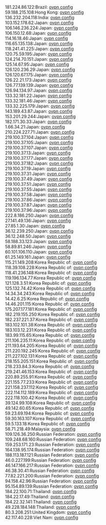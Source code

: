 181.224.86.122:Brazil: [ovpn config](vpn/181_224_86_122.ovpn)  
59.188.215.108:Hong Kong: [ovpn config](vpn/59_188_215_108.ovpn)  
136.232.204.118:India: [ovpn config](vpn/136_232_204_118.ovpn)  
103.152.178.62:Japan: [ovpn config](vpn/103_152_178_62.ovpn)  
106.146.236.224:Japan: [ovpn config](vpn/106_146_236_224.ovpn)  
106.150.12.68:Japan: [ovpn config](vpn/106_150_12_68.ovpn)  
114.16.18.46:Japan: [ovpn config](vpn/114_16_18_46.ovpn)  
116.65.135.138:Japan: [ovpn config](vpn/116_65_135_138.ovpn)  
118.241.41.225:Japan: [ovpn config](vpn/118_241_41_225.ovpn)  
120.75.59.195:Japan: [ovpn config](vpn/120_75_59_195.ovpn)  
124.214.70.151:Japan: [ovpn config](vpn/124_214_70_151.ovpn)  
125.14.67.95:Japan: [ovpn config](vpn/125_14_67_95.ovpn)  
126.120.236.29:Japan: [ovpn config](vpn/126_120_236_29.ovpn)  
126.120.67.175:Japan: [ovpn config](vpn/126_120_67_175.ovpn)  
126.22.21.173:Japan: [ovpn config](vpn/126_22_21_173.ovpn)  
126.77.139.139:Japan: [ovpn config](vpn/126_77_139_139.ovpn)  
126.94.134.97:Japan: [ovpn config](vpn/126_94_134_97.ovpn)  
133.32.181.22:Japan: [ovpn config](vpn/133_32_181_22.ovpn)  
133.32.181.46:Japan: [ovpn config](vpn/133_32_181_46.ovpn)  
133.32.225.179:Japan: [ovpn config](vpn/133_32_225_179.ovpn)  
143.189.43.87:Japan: [ovpn config](vpn/143_189_43_87.ovpn)  
153.201.29.244:Japan: [ovpn config](vpn/153_201_29_244.ovpn)  
182.171.30.33:Japan: [ovpn config](vpn/182_171_30_33.ovpn)  
1.66.34.21:Japan: [ovpn config](vpn/1_66_34_21.ovpn)  
210.224.227.71:Japan: [ovpn config](vpn/210_224_227_71.ovpn)  
219.100.37.104:Japan: [ovpn config](vpn/219_100_37_104.ovpn)  
219.100.37.105:Japan: [ovpn config](vpn/219_100_37_105.ovpn)  
219.100.37.107:Japan: [ovpn config](vpn/219_100_37_107.ovpn)  
219.100.37.13:Japan: [ovpn config](vpn/219_100_37_13.ovpn)  
219.100.37.177:Japan: [ovpn config](vpn/219_100_37_177.ovpn)  
219.100.37.182:Japan: [ovpn config](vpn/219_100_37_182.ovpn)  
219.100.37.19:Japan: [ovpn config](vpn/219_100_37_19.ovpn)  
219.100.37.31:Japan: [ovpn config](vpn/219_100_37_31.ovpn)  
219.100.37.49:Japan: [ovpn config](vpn/219_100_37_49.ovpn)  
219.100.37.51:Japan: [ovpn config](vpn/219_100_37_51.ovpn)  
219.100.37.55:Japan: [ovpn config](vpn/219_100_37_55.ovpn)  
219.100.37.58:Japan: [ovpn config](vpn/219_100_37_58.ovpn)  
219.100.37.86:Japan: [ovpn config](vpn/219_100_37_86.ovpn)  
219.100.37.87:Japan: [ovpn config](vpn/219_100_37_87.ovpn)  
219.100.37.96:Japan: [ovpn config](vpn/219_100_37_96.ovpn)  
222.8.186.250:Japan: [ovpn config](vpn/222_8_186_250.ovpn)  
27.141.49.136:Japan: [ovpn config](vpn/27_141_49_136.ovpn)  
27.85.1.30:Japan: [ovpn config](vpn/27_85_1_30.ovpn)  
36.12.239.250:Japan: [ovpn config](vpn/36_12_239_250.ovpn)  
36.12.248.50:Japan: [ovpn config](vpn/36_12_248_50.ovpn)  
58.188.33.123:Japan: [ovpn config](vpn/58_188_33_123.ovpn)  
58.89.81.246:Japan: [ovpn config](vpn/58_89_81_246.ovpn)  
60.101.106.110:Japan: [ovpn config](vpn/60_101_106_110.ovpn)  
61.25.149.161:Japan: [ovpn config](vpn/61_25_149_161.ovpn)  
115.21.149.208:Korea Republic of: [ovpn config](vpn/115_21_149_208.ovpn)  
118.39.108.228:Korea Republic of: [ovpn config](vpn/118_39_108_228.ovpn)  
118.41.236.148:Korea Republic of: [ovpn config](vpn/118_41_236_148.ovpn)  
119.196.134.77:Korea Republic of: [ovpn config](vpn/119_196_134_77.ovpn)  
121.128.3.51:Korea Republic of: [ovpn config](vpn/121_128_3_51.ovpn)  
125.132.74.42:Korea Republic of: [ovpn config](vpn/125_132_74_42.ovpn)  
14.34.34.243:Korea Republic of: [ovpn config](vpn/14_34_34_243.ovpn)  
14.42.6.25:Korea Republic of: [ovpn config](vpn/14_42_6_25.ovpn)  
14.46.201.115:Korea Republic of: [ovpn config](vpn/14_46_201_115.ovpn)  
175.207.177.181:Korea Republic of: [ovpn config](vpn/175_207_177_181.ovpn)  
182.219.155.250:Korea Republic of: [ovpn config](vpn/182_219_155_250.ovpn)  
182.237.221.37:Korea Republic of: [ovpn config](vpn/182_237_221_37.ovpn)  
183.102.101.38:Korea Republic of: [ovpn config](vpn/183_102_101_38.ovpn)  
183.103.12.231:Korea Republic of: [ovpn config](vpn/183_103_12_231.ovpn)  
183.99.115.65:Korea Republic of: [ovpn config](vpn/183_99_115_65.ovpn)  
211.106.235.11:Korea Republic of: [ovpn config](vpn/211_106_235_11.ovpn)  
211.193.64.205:Korea Republic of: [ovpn config](vpn/211_193_64_205.ovpn)  
211.220.192.245:Korea Republic of: [ovpn config](vpn/211_220_192_245.ovpn)  
211.227.102.131:Korea Republic of: [ovpn config](vpn/211_227_102_131.ovpn)  
218.155.205.151:Korea Republic of: [ovpn config](vpn/218_155_205_151.ovpn)  
218.233.84.3:Korea Republic of: [ovpn config](vpn/218_233_84_3.ovpn)  
219.241.46.153:Korea Republic of: [ovpn config](vpn/219_241_46_153.ovpn)  
220.89.255.91:Korea Republic of: [ovpn config](vpn/220_89_255_91.ovpn)  
221.155.77.233:Korea Republic of: [ovpn config](vpn/221_155_77_233.ovpn)  
221.158.237.112:Korea Republic of: [ovpn config](vpn/221_158_237_112.ovpn)  
222.114.112.189:Korea Republic of: [ovpn config](vpn/222_114_112_189.ovpn)  
222.118.100.42:Korea Republic of: [ovpn config](vpn/222_118_100_42.ovpn)  
39.124.99.108:Korea Republic of: [ovpn config](vpn/39_124_99_108.ovpn)  
49.142.60.65:Korea Republic of: [ovpn config](vpn/49_142_60_65.ovpn)  
59.23.69.194:Korea Republic of: [ovpn config](vpn/59_23_69_194.ovpn)  
59.30.163.107:Korea Republic of: [ovpn config](vpn/59_30_163_107.ovpn)  
59.5.133.18:Korea Republic of: [ovpn config](vpn/59_5_133_18.ovpn)  
58.71.218.49:Malaysia: [ovpn config](vpn/58_71_218_49.ovpn)  
109.126.36.250:Russian Federation: [ovpn config](vpn/109_126_36_250.ovpn)  
109.248.68.160:Russian Federation: [ovpn config](vpn/109_248_68_160.ovpn)  
159.253.171.23:Russian Federation: [ovpn config](vpn/159_253_171_23.ovpn)  
164.138.95.174:Russian Federation: [ovpn config](vpn/164_138_95_174.ovpn)  
188.113.187.121:Russian Federation: [ovpn config](vpn/188_113_187_121.ovpn)  
46.0.227.199:Russian Federation: [ovpn config](vpn/46_0_227_199.ovpn)  
46.147.166.217:Russian Federation: [ovpn config](vpn/46_147_166_217.ovpn)  
46.38.30.41:Russian Federation: [ovpn config](vpn/46_38_30_41.ovpn)  
77.82.221.200:Russian Federation: [ovpn config](vpn/77_82_221_200.ovpn)  
94.158.42.96:Russian Federation: [ovpn config](vpn/94_158_42_96.ovpn)  
95.154.89.139:Russian Federation: [ovpn config](vpn/95_154_89_139.ovpn)  
184.22.100.71:Thailand: [ovpn config](vpn/184_22_100_71.ovpn)  
184.22.17.49:Thailand: [ovpn config](vpn/184_22_17_49.ovpn)  
184.22.32.141:Thailand: [ovpn config](vpn/184_22_32_141.ovpn)  
49.228.184.148:Thailand: [ovpn config](vpn/49_228_184_148.ovpn)  
80.3.208.251:United Kingdom: [ovpn config](vpn/80_3_208_251.ovpn)  
42.117.40.228:Viet Nam: [ovpn config](vpn/42_117_40_228.ovpn)  
